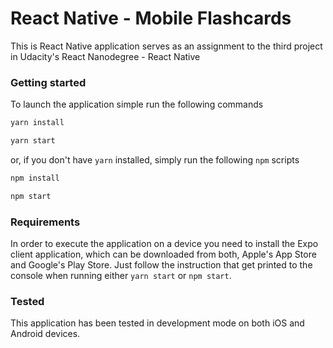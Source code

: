 # React Native - Mobile Flashcards

This is React Native application serves as an assignment to the third project in Udacity's React Nanodegree - React Native

### Getting started

To launch the application simple run the following commands
```bash
yarn install

yarn start
```

or, if you don't have `yarn` installed, simply run the following `npm` scripts

```bash
npm install

npm start
```

### Requirements

In order to execute the application on a device you need to install the Expo client application, which can be downloaded from both, Apple's App Store and Google's Play Store. Just follow the instruction that get printed to the console when running either ```yarn start``` or ```npm start```.

### Tested

This application has been tested in development mode on both iOS and Android devices.

